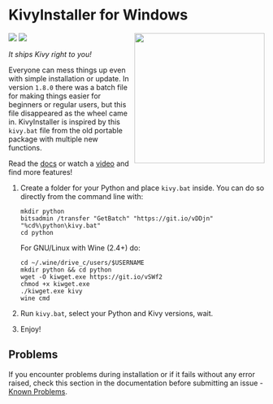 KivyInstaller for Windows
=========================

<img align="right" height="256" src="https://raw.githubusercontent.com/KeyWeeUsr/KivyInstaller/master/logo.png"/>

<a href="http://kivyinstaller.readthedocs.io/en/master/" target="_blank">
<img src="https://img.shields.io/badge/docs-master-brightgreen.svg" /></a>
<a href="https://ci.appveyor.com/project/KeyWeeUsr/KivyInstaller" target="_blank">
<img src="https://ci.appveyor.com/api/projects/status/bjusk0ueobr6d30x?svg=true" /></a>

_It ships Kivy right to you!_

Everyone can mess things up even with simple installation or update. In
version `1.8.0` there was a batch file for making things easier for beginners
or regular users, but this file disappeared as the wheel came in. KivyInstaller
is inspired by this `kivy.bat` file from the old portable package with multiple
new functions.

Read the [docs](http://kivyinstaller.readthedocs.io/en/master/) or watch
a [video](https://youtu.be/ch_ILDBEaok) and find more features!

1. Create a folder for your Python and place `kivy.bat` inside.
   You can do so directly from the command line with:

       mkdir python
       bitsadmin /transfer "GetBatch" "https://git.io/vDDjn" "%cd%\python\kivy.bat"
       cd python

   For GNU/Linux with Wine (2.4+) do:

       cd ~/.wine/drive_c/users/$USERNAME
       mkdir python && cd python
       wget -O kiwget.exe https://git.io/vSWf2
       chmod +x kiwget.exe
       ./kiwget.exe kivy
       wine cmd

2. Run `kivy.bat`, select your Python and Kivy versions, wait.

3. Enjoy!

Problems
--------

If you encounter problems during installation or if it fails without any error
raised, check this section in the documentation before submitting an issue -
[Known Problems](http://kivyinstaller.readthedocs.io/en/master/troubleshooting.html#known-problems).
